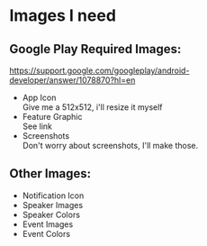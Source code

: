 Images I need
=============

Google Play Required Images:
----------------------------
https://support.google.com/googleplay/android-developer/answer/1078870?hl=en
- App Icon    
Give me a 512x512, i'll resize it myself
- Feature Graphic  
See link
- Screenshots    
Don't worry about screenshots, I'll make those.

Other Images:
-------------
- Notification Icon  
- Speaker Images
- Speaker Colors
- Event Images
- Event Colors



